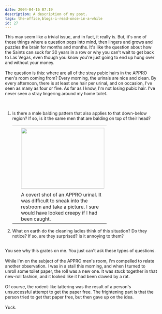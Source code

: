 ```yaml
---
date: 2004-04-16 07:19
description: A description of my post.
tags: the-office,blogs-i-read-once-in-a-while
id: 27
---
```

This may seem like a trivial issue, and in fact, it really is.  But, it's one of those things where a question pops into mind, then lingers and grows and puzzles the brain for months and months.  It's like the question about how the Saints can suck for 30 years in a row or why you can't wait to get back to Las Vegas, even though you know you're just going to end up hung over and without your money.<br />
<br />
The question is this:  where are all of the stray pubic hairs in the APPRO men's room coming from?  Every morning, the urinals are nice and clean.  By every afternoon, there is at least one hair per urinal, and on occasion, I've seen as many as four or five.  As far as I know, I'm not losing pubic hair.  I've never seen a stray lingering around my home toilet.<br />
<br />
<ol><br />
<li>  Is there a male balding pattern that also applies to that down-below region?  If so, is it the same men that are balding on top of their head?<br />
<table cellpadding=0 cellspacing=0 border=0 align=right><tr><td width=5 rowspan=2><spacer type=block width=5 height=1></spacer></td><td width=275><img src="/img/ApproUrinal.jpg" height=200 width=275 aborder=0 vspace=4/></td></tr><tr><td width=275 class="caption">A covert shot of an APPRO urinal.  It was difficult to sneak into the restroom and take a picture.  I sure would have looked creepy if I had been caught.</td></tr></table><br />
</li><li> What on earth do the cleaning ladies think of this situation?  Do they notice?  If so, are they surprised?  Is it annoying to them?<br />
</li></ol><br />
You see why this grates on me.  You just can't ask these types of questions.<br />
<br />
While I'm on the subject of the APPRO men's room, I'm compelled to relate another observation.  I was in a stall this morning, and when I turned to unroll some toilet paper, the roll was a new one.  It was stuck together in that new-roll fashion, and it looked like it had been clawed by a rat.<br />
<br />
Of course, the rodent-like tattering was the result of a person's unsuccessful attempt to get the paper free.  The frightening part is that the person tried to get that paper free, but then gave up on the idea.<br />
<br />
Yuck.<br />
<br />

